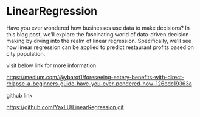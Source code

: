 # LinearRegression

Have you ever wondered how businesses use data to make decisions? In this blog post, we’ll explore the fascinating world of data-driven decision-making by diving into the realm of linear regression. Specifically, we’ll see how linear regression can be applied to predict restaurant profits based on city population.

visit below link for more information

https://medium.com/@ybarot1/foreseeing-eatery-benefits-with-direct-relapse-a-beginners-guide-have-you-ever-pondered-how-126edc19363a


github link

https://github.com/YaxLU/LinearRegression.git
